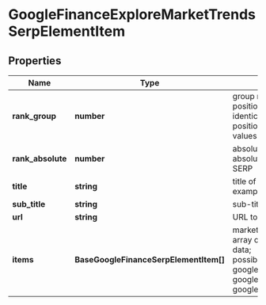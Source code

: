 # GoogleFinanceExploreMarketTrendsSerpElementItem

## Properties

| Name | Type | Description | Notes |
|------------ | ------------- | ------------- | -------------|
**rank_group** | **number** | group rank in SERP<br>position within a group of elements with identical type values<br>positions of elements with different type values are omitted from rank_group |[optional]|
**rank_absolute** | **number** | absolute rank in SERP<br>absolute position among all the elements in SERP |[optional]|
**title** | **string** | title of the market trends element<br>example: Europe, Middle East, and Africa |[optional]|
**sub_title** | **string** | sub-title of the market trends element |[optional]|
**url** | **string** | URL to finance pair on Google Finance |[optional]|
**items** | **BaseGoogleFinanceSerpElementItem[]** | market indexes data<br>array of items containing market indexes data;<br>possible type of items: google_finance_asset_pair_element, google_finance_market_instrument_element, google_finance_market_index_element |[optional]|